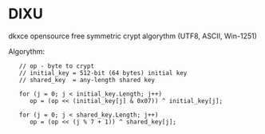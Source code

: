 # DIXU

dkxce opensource free symmetric crypt algorythm (UTF8, ASCII, Win-1251)

Algorythm:
 
       // op - byte to crypt
       // initial_key = 512-bit (64 bytes) initial key
       // shared_key  = any-length shared key
       
       for (j = 0; j < initial_key.Length; j++)
          op = (op << (initial_key[j] & 0x07)) ^ initial_key[j];
          
       for (j = 0; j < shared_key.Length; j++)
          op = (op << (j % 7 + 1)) ^ shared_key[j];
